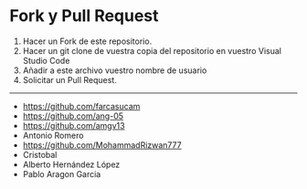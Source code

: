 # Fork y Pull Request
1. Hacer un Fork de este repositorio.
2. Hacer un git clone de vuestra copia del repositorio en vuestro Visual Studio Code
3. Añadir a este archivo vuestro nombre de usuario
4. Solicitar un Pull Request.
------------------------------------
- https://github.com/farcasucam
- https://github.com/ang-05
- https://github.com/amgv13
- Antonio Romero
- https://github.com/MohammadRizwan777
- Cristobal
- Alberto Hernández López
- Pablo Aragon Garcia
